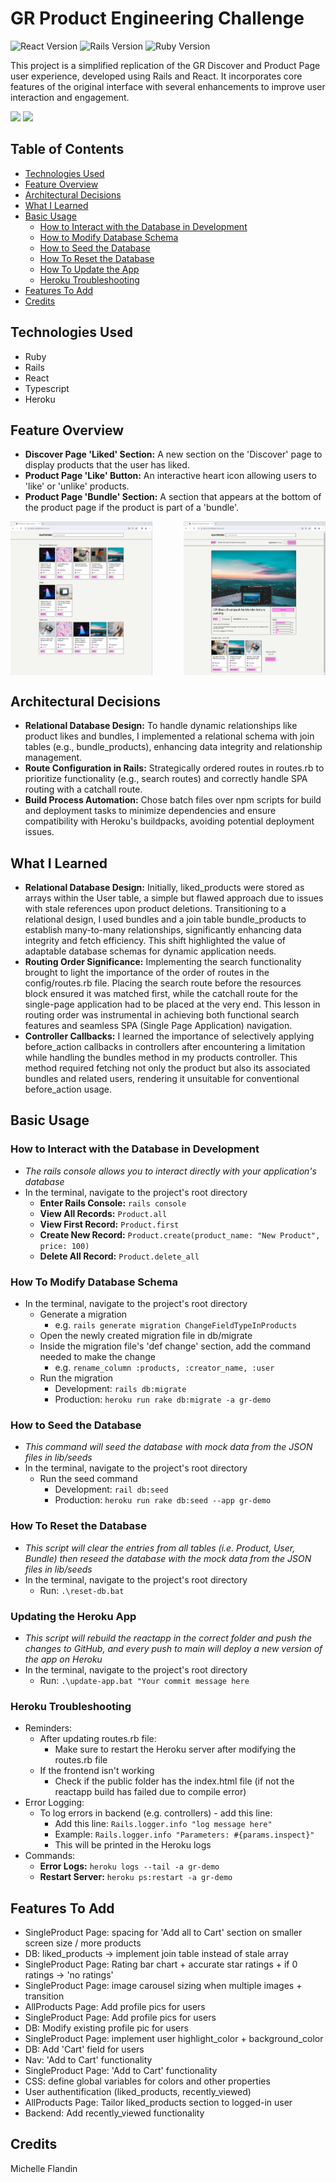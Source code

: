 # GR Product Engineering Challenge 

![React Version](https://img.shields.io/badge/react-18.2.0-blue.svg)
![Rails Version](https://img.shields.io/badge/rails-7.1.3-red.svg)
![Ruby Version](https://img.shields.io/badge/ruby-3.2.3-red.svg)

This project is a simplified replication of the GR Discover and Product Page user experience, developed using Rails and React. It incorporates core features of the original interface with several enhancements to improve user interaction and engagement. 

<a href="https://gr-demo.michellef.dev/" target="_blank"><img src="https://img.shields.io/badge/Demo-Frontend-blue?style=for-the-badge&logo=react"></a>
<a href="https://gr-demo.michellef.dev/api" target="_blank"><img src="https://img.shields.io/badge/Demo-Backend-red?style=for-the-badge&logo=ruby"></a>




## Table of Contents
- [Technologies Used](#technologies-used)
- [Feature Overview](#feature-overview)
- [Architectural Decisions](#architectural-decisions)
- [What I Learned](#what-i-learned)
- [Basic Usage](#basic-usage)
  - [How to Interact with the Database in Development](#interact-db)
  - [How to Modify Database Schema](#modify-db)
  - [How to Seed the Database](#seed-db)
  - [How To Reset the Database](#reset-db)
  - [How To Update the App](#update-app)
  - [Heroku Troubleshooting](#heroku-troubleshooting)
- [Features To Add](#features-to-add)
- [Credits](#credits)


## Technologies Used<a name="technologies-used"></a>
  - Ruby
  - Rails
  - React
  - Typescript
  - Heroku
  

## Feature Overview<a name="feature-overview"></a>
- **Discover Page 'Liked' Section:** A new section on the 'Discover' page to display products that the user has liked.
- **Product Page 'Like' Button:** An interactive heart icon allowing users to 'like' or 'unlike' products.
- **Product Page 'Bundle' Section:** A section that appears at the bottom of the product page if the product is part of a 'bundle'.
<div style="display: flex; justify-content: space-between;">
  <img src="screenshots/GR-Demo-Screenshot-Discover-Page.png" style="width: 45%; margin-right: 10px;" alt="Discover Page Screenshot" />
  <img src="screenshots/GR-Demo-Screenshot-Product-Page.png" style="width: 45%;" alt="Product Page Screenshot" />
</div>


## Architectural Decisions<a name="architectural-decisions"></a>
- **Relational Database Design:** To handle dynamic relationships like product likes and bundles, I implemented a relational schema with join tables (e.g., bundle_products), enhancing data integrity and relationship management.
- **Route Configuration in Rails:** Strategically ordered routes in routes.rb to prioritize functionality (e.g., search routes) and correctly handle SPA routing with a catchall route.
- **Build Process Automation:** Chose batch files over npm scripts for build and deployment tasks to minimize dependencies and ensure compatibility with Heroku's buildpacks, avoiding potential deployment issues.


## What I Learned<a name="what-I-learned"></a>
 - **Relational Database Design:** Initially, liked_products were stored as arrays within the User table, a simple but flawed approach due to issues with stale references upon product deletions. Transitioning to a relational design, I used bundles and a join table bundle_products to establish many-to-many relationships, significantly enhancing data integrity and fetch efficiency. This shift highlighted the value of adaptable database schemas for dynamic application needs.
- **Routing Order Significance:** Implementing the search functionality brought to light the importance of the order of routes in the config/routes.rb file. Placing the search route before the resources block ensured it was matched first, while the catchall route for the single-page application had to be placed at the very end. This lesson in routing order was instrumental in achieving both functional search features and seamless SPA (Single Page Application) navigation.
- **Controller Callbacks:** I learned the importance of selectively applying before_action callbacks in controllers after encountering a limitation while handling the bundles method in my products controller. This method required fetching not only the product but also its associated bundles and related users, rendering it unsuitable for conventional before_action usage.


## Basic Usage<a name="basic-usage"></a>

### How to Interact with the Database in Development<a name="interact-db"></a>
- *The rails console allows you to interact directly with your application's database*
- In the terminal, navigate to the project's root directory
  - **Enter Rails Console:** `rails console`
  - **View All Records:** `Product.all`
  - **View First Record:** `Product.first`
  - **Create New Record:** `Product.create(product_name: "New Product", price: 100)`
  - **Delete All Record:** `Product.delete_all`


### How To Modify Database Schema<a name="modify-db"></a>
- In the terminal, navigate to the project's root directory
  - Generate a migration
    - e.g. `rails generate migration ChangeFieldTypeInProducts`
  - Open the newly created migration file in db/migrate
  - Inside the migration file's 'def change' section, add the command needed to make the change
    - e.g. `rename_column :products, :creator_name, :user`
  - Run the migration
    - Development: `rails db:migrate`
    - Production: `heroku run rake db:migrate -a gr-demo`


### How to Seed the Database<a name="seed-db"></a>
- *This command will seed the database with mock data from the JSON files in lib/seeds*
- In the terminal, navigate to the project's root directory
  - Run the seed command
    - Development: `rail db:seed`
    - Production: `heroku run rake db:seed --app gr-demo`


### How To Reset the Database<a name="reset-db"></a>
- *This script will clear the entries from all tables (i.e. Product, User, Bundle) then reseed the database with the mock data from the JSON files in lib/seeds*
- In the terminal, navigate to the project's root directory
  - Run: `.\reset-db.bat`


### Updating the Heroku App<a name="update-app"></a>
- *This script will rebuild the reactapp in the correct folder and push the changes to GitHub, and every push to main will deploy a new version of the app on Heroku*
- In the terminal, navigate to the project's root directory
  - Run: `.\update-app.bat "Your commit message here`


### Heroku Troubleshooting<a name="heroku-troubleshooting"></a>
- Reminders:
  - After updating routes.rb file: 
    - Make sure to restart the Heroku server after modifying the routes.rb file 
  - If the frontend isn't working
    - Check if the public folder has the index.html file (if not the reactapp build has failed due to compile error)
- Error Logging: 
  - To log errors in backend (e.g. controllers) - add this line: 
    - Add this line: `Rails.logger.info "log message here"`
    - Example: `Rails.logger.info "Parameters: #{params.inspect}"`
    - This will be printed in the Heroku logs
- Commands:
  - **Error Logs:** `heroku logs --tail -a gr-demo`
  - **Restart Server:** `heroku ps:restart -a gr-demo`


## Features To Add <a name="features-to-add"></a>
- SingleProduct Page: spacing for 'Add all to Cart' section on smaller screen size / more products
- DB: liked_products -> implement join table instead of stale array
- SingleProduct Page: Rating bar chart + accurate star ratings + if 0 ratings -> 'no ratings'
- SingleProduct Page: image carousel sizing when multiple images + transition
- AllProducts Page: Add profile pics for users
- SingleProduct Page: Add profile pics for users
- DB: Modify existing profile pic for users
- SingleProduct Page: implement user highlight_color + background_color
- DB: Add 'Cart' field for users
- Nav: 'Add to Cart' functionality
- SingleProduct Page: 'Add to Cart' functionality
- CSS: define global variables for colors and other properties
- User authentification (liked_products, recently_viewed)
- AllProducts Page: Tailor liked_products section to logged-in user
- Backend: Add recently_viewed functionality


## Credits <a name="credits"></a>
Michelle Flandin